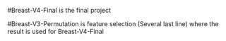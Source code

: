#Breast-V4-Final is the final project 

#Breast-V3-Permutation is feature selection (Several last line) where the result is used for Breast-V4-Final
